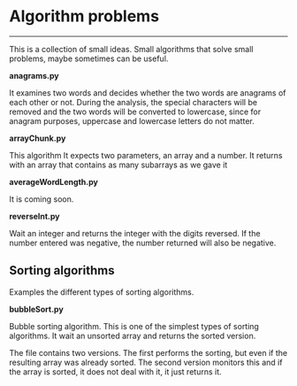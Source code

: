 # Algorithm problems #
---

This is a collection of small ideas. Small algorithms that solve small problems, maybe sometimes can be useful.

**anagrams.py**

It examines two words and decides whether the two words are anagrams of each other or not.
During the analysis, the special characters will be removed and the two words will be converted to lowercase, since for anagram purposes, uppercase and lowercase letters do not matter.

**arrayChunk.py**

This algorithm It expects two parameters, an array and a number. It returns with an array that contains as many subarrays as we gave it

**averageWordLength.py**

It is coming soon.

**reverseInt.py**

Wait an integer and returns the integer with the digits reversed. If the number entered was negative, the number returned will also be negative.

## Sorting algorithms ##

Examples the different types of sorting algorithms.

**bubbleSort.py**

Bubble sorting algorithm. This is one of the simplest types of sorting algorithms. It wait an unsorted array and returns the sorted version.

The file contains two versions. The first performs the sorting, but even if the resulting array was already sorted.
The second version monitors this and if the array is sorted, it does not deal with it, it just returns it.